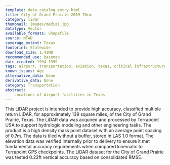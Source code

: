 ```yaml
---
template: data_catalog_entry.html
title: City of Grand Prairie 2009 70cm
category: lidar
thumbnail: images/media1.jpg
datatype: Vector
available_formats: Shapefile
source: NTAD
coverage_extent: Texas
footprint: Statewide
download_size: 1.41MB
recommended_use: Basemap
date_created: 1994 1999
tags: airport, transportation, aviation, texas, critical infrastructure
known_issues: Age
alternative_data: None
derivative_data: None
category: Transportation
abstract:
    Locations of Airport facilities in Texas
---
```


This LiDAR project is intended to provide high accuracy, classified multiple return LiDAR, for approximately 139 square miles, of the City of Grand Prairie, Texas. The LiDAR data was acquired and processed by Terrapoint USA to support hydrologic modeling and other engineering tasks. The product is a high density mass point dataset with an average point spacing of 0.7m. The data is tiled without a buffer, stored in LAS 1.0 format. The elevation data was verified internally prior to delivery to ensure it met fundamental accuracy requirements when compared kinematic to Terrapoint GPS checkpoints. The LiDAR dataset for the City of Grand Prairie was tested 0.22ft vertical accuracy based on consolidated RMSE.



